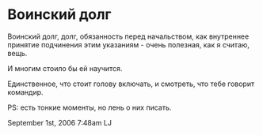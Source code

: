 # Воинский долг

Воинский долг, долг, обязанность перед начальством, как внутреннее
принятие подчинения этим указаниям - очень полезная, как я считаю, вещь.

И многим стоило бы ей научится.

Единственное, что стоит голову включать, и смотреть, что тебе говорит
командир.

PS: есть тонкие моменты, но лень о них писать.

<span id="timestamp"> September 1st, 2006 7:48am </span> <span
class="tag">LJ</span>
